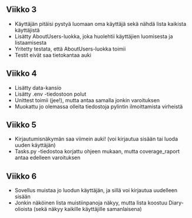 ## Viikko 3

- Käyttäjän pitäisi pystyä luomaan oma käyttäjä sekä nähdä lista kaikista käyttäjistä
- Lisätty AboutUsers-luokka, joka huolehtii käyttäjien luomisesta ja listaamisesta
- Yritetty testata, että AboutUsers-luokka toimii
- Testit eivät saa tietokantaa auki

## Viikko 4

- Lisätty data-kansio
- Lisätty .env -tiedostoon polut
- Unittest toimii (jee!), mutta antaa samalla jonkin varoituksen
- Muokattu jo olemassa olleita tiedostoja pylintin ilmoittamista virheistä

## Viikko 5

- Kirjautumisnäkymän saa viimein auki! (voi kirjautua sisään tai luoda uuden käyttäjän)
- Tasks.py -tiedostoa korjattu ohjeen mukaan, mutta coverage_raport antaa edelleen varoituksen

## Viikko 6

- Sovellus muistaa jo luodun käyttäjän, ja sillä voi kirjautua uudelleen sisään
- Jonkin näköinen lista muistiinpanoja näkyy, mutta lista koostuu Diary-olioista (sekä näkyy kaikille käyttäjille samanlaisena)
